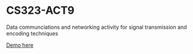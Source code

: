 # CS323-ACT9

Data communciations and networking activity for signal transmission and encoding techniques

[Demo here]()
